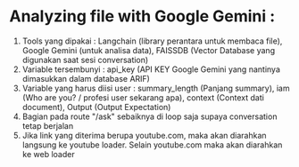 # Analyzing file with Google Gemini :

1. Tools yang dipakai : Langchain (library perantara untuk membaca file), Google Gemini (untuk analisa data), FAISSDB (Vector Database yang digunakan saat sesi conversation)
2. Variable tersembunyi : api_key (API KEY Google Gemini yang nantinya dimasukkan dalam database ARIF)
3. Variable yang harus diisi user : summary_length (Panjang summary), iam (Who are you? / profesi user sekarang apa), context (Context dati document), Output (Output Expectation)
4. Bagian pada route "/ask" sebaiknya di loop saja supaya conversation tetap berjalan
5. Jika link yang diterima berupa youtube.com, maka akan diarahkan langsung ke youtube loader. Selain youtube.com maka akan diarahkan ke web loader
